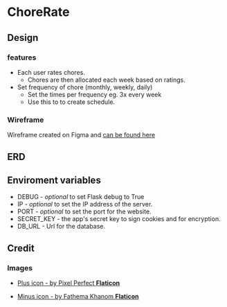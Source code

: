 # ChoreRate

## Design

### features

* Each user rates chores.
  * Chores are then allocated each week based on ratings.
* Set frequency of chore (monthly, weekly, daily)
  * Set the times per frequency eg. 3x every week
  * Use this to to create schedule.

### Wireframe

Wireframe created on Figma and [can be found here](https://www.figma.com/design/v2nJYg67szWzNOtYYGt84v/ChoreTool?node-id=1-2&t=HkiOzXU8oSLrsBJ6-1)


## ERD

## Enviroment variables

* DEBUG - _optional_ to set Flask debug to True
* IP - _optional_ to set the IP address of the server.
* PORT - _optional_ to set the port for the website.
* SECRET_KEY - the app's secret key to sign cookies and for encryption.
* DB_URL - Url for the database.

## Credit

### Images

* [Plus icon - by Pixel Perfect **Flaticon**](https://www.flaticon.com/free-icon/plus_1828819?term=plus&page=1&position=13&origin=search&related_id=1828819)

* [Minus icon - by Fathema Khanom **Flaticon**](https://www.flaticon.com/free-icon/minus_10263924?term=minus&page=1&position=14&origin=search&related_id=10263924)

